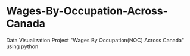 # Wages-By-Occupation-Across-Canada
Data Visualization Project "Wages By Occupation(NOC) Across Canada" using python
